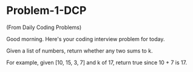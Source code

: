 # Problem-1-DCP

(From Daily Coding Problems)

Good morning. Here's your coding interview problem for today.

Given a list of numbers, return whether any two sums to k.

For example, given [10, 15, 3, 7] and k of 17, return true since 10 + 7 is 17.
